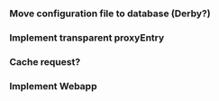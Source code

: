 ### Move configuration file to database (Derby?)
### Implement transparent proxyEntry
### Cache request?

### Implement Webapp